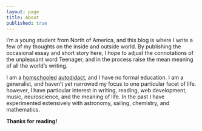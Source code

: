 ```yaml
---
layout: page
title: About
published: true
---
```


I’m a young student from North of America, and this blog is where I write a few of my thoughts on the inside and outside world. By publishing the occasional essay and short story here, I hope to adjust the connotations of the unpleasant word Teenager, and in the process raise the mean meaning of all the world’s writing.

I am a [homschooled](http://wikipedia.org/wiki/homeschooling) [autodidact](http://wikipedia.org/wiki/autodidact), and I have no formal education. I am a generalist, and haven’t yet narrowed my focus to one particular facet of life. however, I have particular interest in writing, reading, web development, music, neuroscience, and the meaning of life. In the past I have experimented extensively with astronomy, sailing, chemistry, and mathematics. 


**Thanks for reading!**